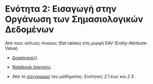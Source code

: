 # Ενότητα 2: Εισαγωγή στην Οργάνωση των Σημασιολογικών Δεδομένων

Από τους απλούς πίνακες (flat tables) στη μορφή EAV (Entity-Attribute-Value).

* [Διαφάνειες](https://github.com/mixstef/pms-swp-2016/raw/master/unit2/unit2.pdf)).

* [Notebook άσκησης](https://github.com/mixstef/pms-swp-2016/raw/master/unit2/schedule.ipynb).

* Από το [σύγγραμμα](http://hdl.handle.net/11419/1338) του μαθήματος: *Ενότητες 2.1 έως και 2.3*.
